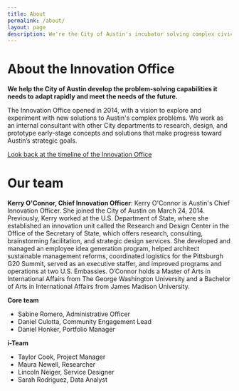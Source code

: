 ```yaml
---
title: About
permalink: /about/
layout: page
description: We're the City of Austin's incubator solving complex civic problems. 
---
```


# About the Innovation Office

**We help the City of Austin develop the problem-solving capabilities it needs to adapt rapidly and meet the needs of the future.**

The Innovation Office opened in 2014, with a vision to explore and experiment with new solutions to Austin's complex problems. We work as an internal consultant with other City departments to research, design, and prototype early-stage concepts and solutions that make progress toward Austin’s strategic goals. 

[Look back at the timeline of the Innovation Office](https://civicinnovation.bloomfire.com/posts/2631033-office-of-innovation-timeline)

# Our team

**Kerry O'Connor, Chief Innovation Officer**: Kerry O'Connor is Austin's Chief Innovation Officer. She joined the City of Austin on March 24, 2014. Previously, Kerry worked at the U.S. Department of State, where she established an innovation unit called the Research and Design Center in the Office of the Secretary of State, which offers research, consulting, brainstorming facilitation, and strategic design services. She developed and managed an employee idea generation program, helped architect sustainable management reforms, coordinated logistics for the Pittsburgh G20 Summit, served as an executive staffer, and improved programs and operations at two U.S. Embassies. O’Connor holds a Master of Arts in International Affairs from The George Washington University and a Bachelor of Arts in International Affairs from James Madison University.

**Core team**

- Sabine Romero, Administrative Officer 
- Daniel Culotta, Community Engagement Lead
- Daniel Honker, Portfolio Manager

**i-Team**

- Taylor Cook, Project Manager
- Maura Newell, Researcher
- Lincoln Neiger, Service Designer
- Sarah Rodriguez, Data Analyst
